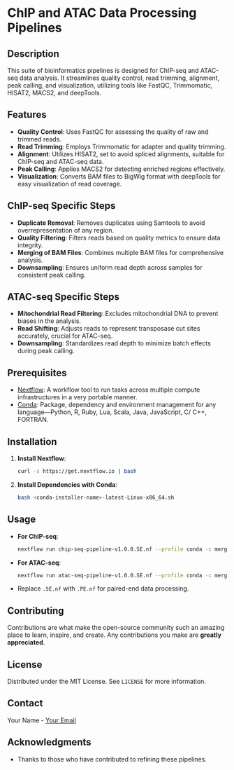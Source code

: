 
# ChIP and ATAC Data Processing Pipelines

## Description
This suite of bioinformatics pipelines is designed for ChIP-seq and ATAC-seq data analysis. It streamlines quality control, read trimming, alignment, peak calling, and visualization, utilizing tools like FastQC, Trimmomatic, HISAT2, MACS2, and deepTools.

## Features
- **Quality Control**: Uses FastQC for assessing the quality of raw and trimmed reads.
- **Read Trimming**: Employs Trimmomatic for adapter and quality trimming.
- **Alignment**: Utilizes HISAT2, set to avoid spliced alignments, suitable for ChIP-seq and ATAC-seq data.
- **Peak Calling**: Applies MACS2 for detecting enriched regions effectively.
- **Visualization**: Converts BAM files to BigWig format with deepTools for easy visualization of read coverage.

## ChIP-seq Specific Steps
- **Duplicate Removal**: Removes duplicates using Samtools to avoid overrepresentation of any region.
- **Quality Filtering**: Filters reads based on quality metrics to ensure data integrity.
- **Merging of BAM Files**: Combines multiple BAM files for comprehensive analysis.
- **Downsampling**: Ensures uniform read depth across samples for consistent peak calling.

## ATAC-seq Specific Steps
- **Mitochondrial Read Filtering**: Excludes mitochondrial DNA to prevent biases in the analysis.
- **Read Shifting**: Adjusts reads to represent transposase cut sites accurately, crucial for ATAC-seq.
- **Downsampling**: Standardizes read depth to minimize batch effects during peak calling.

## Prerequisites
- [Nextflow](https://www.nextflow.io/): A workflow tool to run tasks across multiple compute infrastructures in a very portable manner.
- [Conda](https://docs.conda.io/en/latest/): Package, dependency and environment management for any language—Python, R, Ruby, Lua, Scala, Java, JavaScript, C/ C++, FORTRAN.

## Installation
1. **Install Nextflow**:
   ```bash
   curl -s https://get.nextflow.io | bash
   ```
2. **Install Dependencies with Conda**:
   ```bash
   bash <conda-installer-name>-latest-Linux-x86_64.sh
   ```

## Usage
- **For ChIP-seq**:
  ```bash
  nextflow run chip-seq-pipeline-v1.0.0.SE.nf --profile conda -c merge.config
  ```
- **For ATAC-seq**:
  ```bash
  nextflow run atac-seq-pipeline-v1.0.0.SE.nf --profile conda -c merge.config
  ```
- Replace `.SE.nf` with `.PE.nf` for paired-end data processing.

## Contributing
Contributions are what make the open-source community such an amazing place to learn, inspire, and create. Any contributions you make are **greatly appreciated**.

## License
Distributed under the MIT License. See `LICENSE` for more information.

## Contact
Your Name - [Your Email](mailto:your.email@example.com)

## Acknowledgments
- Thanks to those who have contributed to refining these pipelines.
